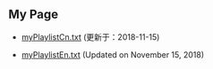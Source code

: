## My Page


- [myPlaylistCn.txt](https://tvplayersupport.github.io/OnlyForMe/myPlaylistCn.txt.zip) (更新于：2018-11-15)

- [myPlaylistEn.txt](https://tvplayersupport.github.io/OnlyForMe/myPlaylistEn.txt.zip) (Updated on November 15, 2018)

